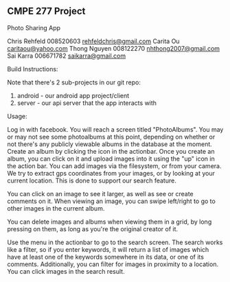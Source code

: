 CMPE 277 Project
---------------------------------------

Photo Sharing App

Chris Rehfeld	008520603	rehfeldchris@gmail.com
Carita Ou					caritaou@yahoo.com
Thong Nguyen	008122270	nhthong2007@gmail.com 
Sai Karra		006671782	saikarra@gmail.com


Build Instructions:

Note that there's 2 sub-projects in our git repo:
1) android - our android app project/client
2) server - our api server that the app interacts with





Usage:

Log in with facebook. You will reach a screen titled "PhotoAlbums". You may or may not see some
 photoalbums at this point, depending on whether or not there's any publicly viewable albums in 
 the database at the moment. Create an album by clicking the icon in the actionbar. Once you create an album, you can click 
 on it and upload images into it using the "up" icon in the action bar. You can add images via the filesystem, or from your camera.
 We try to extract gps coordinates from your images, or by looking at your current location. This is done to support our search feature.
 
 You can click on an image to see it larger, as well as see or create comments on it. When viewing an image, you can swipe 
 left/right to go to other images in the current album. 
 
 You can delete images and albums when viewing them in a grid, by long pressing on them, as long as you're the original creator of it.
 
Use the menu in the actionbar to go to the search screen. The search works like a filter, so if you enter keywords, it will return a list of images
which have at least one of the keywords somewhere in its data, or one of its comments. Additionally, you can filter for images in proximity to
a location. You can click images in the search result.